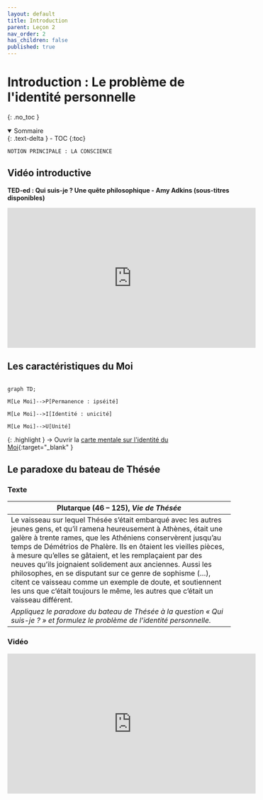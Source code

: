 ```yaml
---
layout: default
title: Introduction
parent: Leçon 2
nav_order: 2
has_children: false
published: true
---
```

# Introduction : Le problème de l'identité personnelle
{: .no_toc }

<details open markdown="block">
  <summary>
    Sommaire
  </summary>
  {: .text-delta }
- TOC
{:toc}
</details>

```
NOTION PRINCIPALE : LA CONSCIENCE
```

## Vidéo introductive

**TED-ed : Qui suis-je ? Une quête philosophique - Amy Adkins (sous-titres disponibles)**  

<iframe width="560" height="315" src="https://www.youtube.com/embed/UHwVyplU3Pg?si=haBymrcR48sE2Htw" title="YouTube video player" frameborder="0" allow="accelerometer; autoplay; clipboard-write; encrypted-media; gyroscope; picture-in-picture; web-share" referrerpolicy="strict-origin-when-cross-origin" allowfullscreen></iframe>

## Les caractéristiques du Moi

```mermaid

graph TD;

M[Le Moi]-->P[Permanence : ipséité]

M[Le Moi]-->I[Identité : unicité]

M[Le Moi]-->U[Unité]

```

{: .highlight }
→ Ouvrir la [carte mentale sur l'identité du Moi](https://rollauda.github.io/schemas/cartes/moi.html){:target="_blank" } 

## Le paradoxe du bateau de Thésée

### Texte

| Plutarque (46 – 125), _Vie de Thésée_       |
| -------------------------------- |
| Le vaisseau sur lequel Thésée s’était embarqué avec les autres jeunes gens, et qu’il ramena heureusement à Athènes, était une galère à trente rames, que les Athéniens conservèrent jusqu’au temps de Démétrios de Phalère. Ils en ôtaient les vieilles pièces, à mesure qu’elles se gâtaient, et les remplaçaient par des neuves qu’ils joignaient solidement aux anciennes. Aussi les philosophes, en se disputant sur ce genre de sophisme (…), citent ce vaisseau comme un exemple de doute, et soutiennent les uns que c’était toujours le même, les autres que c’était un vaisseau différent. |
| *Appliquez le paradoxe du bateau de Thésée à la question « Qui suis-je ? » et formulez le problème de l’identité personnelle.*     |

### Vidéo

<iframe width="560" height="315" src="https://www.youtube.com/embed/PWud6qbSwug?si=H6uTFIyyvDvC028y" title="YouTube video player" frameborder="0" allow="accelerometer; autoplay; clipboard-write; encrypted-media; gyroscope; picture-in-picture; web-share" referrerpolicy="strict-origin-when-cross-origin" allowfullscreen></iframe>